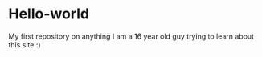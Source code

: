 Hello-world
===========

My first repository on anything
I am a 16 year old guy trying to learn about this site :)

